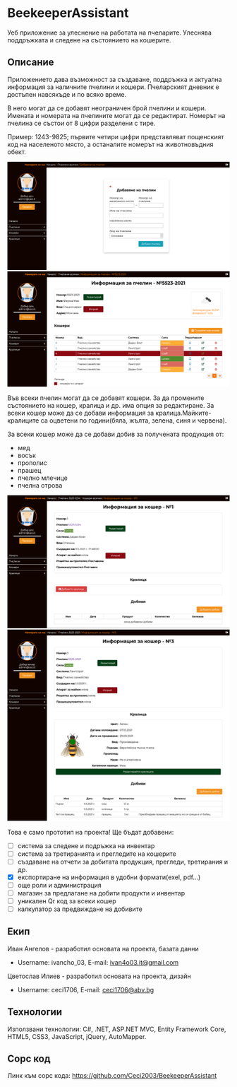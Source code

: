 # BeekeeperAssistant
Уеб приложение за улеснение на работата на пчеларите. Улеснява поддръжката и следене на състоянието на кошерите.

## Описание
Приложението дава възможност за създаване, поддръжка и актуална информация за наличните пчелини и кошери. Пчеларският дневник е достъпен навсякъде и по всяко време. 

В него могат да се добавят неограничен брой пчелини и кошери. Имената и номерата на пчелините могат да се редактират. Номерът на пчелина се състои от 8 цифри разделени с тире. 

Пример: 1243-9825; първите четири цифри представляват пощенският код на населеното място, а останалите номерът на животновъдния обект.

![Image of createApiary](https://github.com/Ceci2003/BeekeeperAssistant/blob/master/Screenshots/createApiary.png)
![Image of apiaryInfo](https://github.com/Ceci2003/BeekeeperAssistant/blob/master/Screenshots/apiaryInfo.png)

Във всеки пчелин могат да се добавят кошери. За да промените състоянието на кошер, кралица и др. има опция за редактиране. За всеки кошер може да се добави информация за кралица.Майките-кралиците са оцветени по години(бяла, жълта, зелена, синя и червена).

За всеки кошер може да се добави добив за получената продукция от:

- мед
- восък
- прополис
- прашец
- пчелно млечице
- пчелна отрова

![Image of beehiveInfoEmpty](https://github.com/Ceci2003/BeekeeperAssistant/blob/master/Screenshots/beehiveInfoEmpty.png)
![Image of beehiveInfo](https://github.com/Ceci2003/BeekeeperAssistant/blob/master/Screenshots/beehiveInfo.png)

Това е само прототип на проекта! Ще бъдат добавени:
- [ ] система за следене и подръжка на инвентар
- [ ] система за третиранията и прегледите на кошерите
- [ ] създаване на отчети за добитата продукция, прегледи, третирания и др.
- [x] експортиране на информация в удобни формати(exel, pdf...)
- [ ] още роли и администрация
- [ ] магазин за предлагане на добити продукти и инвентар
- [ ] уникален Qr код за всеки кошер
- [ ] калкулатор за предвиждане на добивите

## Екип

Иван Ангелов - разработил основата на проекта, базата данни
- Username: ivancho_03, E-mail: ivan4o03.it@gmail.com 

Цветослав Илиев - разработил основата на проекта, дизайн
- Username: ceci1706, E-mail: ceci1706@abv.bg

## Технологии
Използвани технологии: C#, .NET, ASP.NET MVC, Entity Framework Core, HTML5, CSS3, JavaScript, jQuery, AutoMapper.

## Сорс код
Линк към сорс кода: https://github.com/Ceci2003/BeekeeperAssistant
